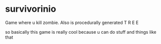 # survivorinio
Game where u kill zombie. Also is procedurally generated T R E E 

so basically this game is really cool
because u can do stuff and things like that
